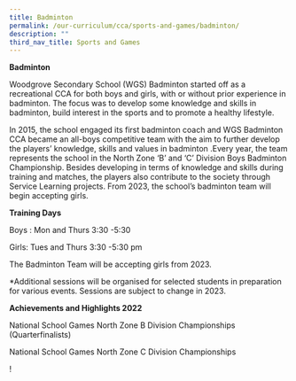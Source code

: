 ```yaml
---
title: Badminton
permalink: /our-curriculum/cca/sports-and-games/badminton/
description: ""
third_nav_title: Sports and Games
---
```

**Badminton**

Woodgrove Secondary School (WGS) Badminton started off as a recreational CCA for both boys and girls, with or without prior experience in badminton. The focus was to develop some knowledge and skills in badminton, build interest in the sports and to promote a healthy lifestyle.

In 2015, the school engaged its first badminton coach and WGS Badminton CCA became an all-boys competitive team with the aim to further develop the players’ knowledge, skills and values in badminton .Every year, the team represents the school in the North Zone ‘B’ and ‘C’ Division Boys Badminton Championship. Besides developing in terms of knowledge and skills during training and matches, the players also contribute to the society through Service Learning projects. From 2023, the school’s badminton team will begin accepting girls. 

**Training Days**

Boys : Mon and Thurs 3:30 -5:30

Girls: Tues and Thurs 3:30 -5:30 pm 

The Badminton Team will be accepting girls from 2023.

*Additional sessions will be organised for selected students in preparation for various events. Sessions are subject to change in 2023.

**Achievements and Highlights 2022**

National School Games North Zone B Division Championships (Quarterfinalists)

National School Games North Zone C Division Championships

!